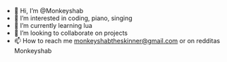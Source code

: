 - 👋 Hi, I’m @Monkeyshab
- 👀 I’m interested in coding, piano, singing
- 🌱 I’m currently learning lua 
- 💞️ I’m looking to collaborate on projects
- 📫 How to reach me monkeyshabtheskinner@gmail.com or on redditas Monkeyshab

<!---
Monkeyshab/Monkeyshab is a ✨ special ✨ repository because its `README.md` (this file) appears on your GitHub profile.
You can click the Preview link to take a look at your changes.
--->
